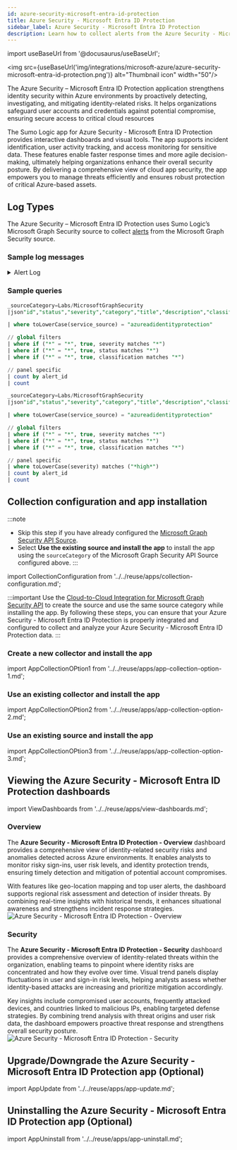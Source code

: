 ```yaml
---
id: azure-security-microsoft-entra-id-protection
title: Azure Security - Microsoft Entra ID Protection
sidebar_label: Azure Security - Microsoft Entra ID Protection
description: Learn how to collect alerts from the Azure Security - Microsoft Entra ID Protection platform and send them to Sumo Logic for analysis.
---
```


import useBaseUrl from '@docusaurus/useBaseUrl';

<img src={useBaseUrl('img/integrations/microsoft-azure/azure-security-microsoft-entra-id-protection.png')} alt="Thumbnail icon" width="50"/>

The Azure Security – Microsoft Entra ID Protection application strengthens identity security within Azure environments by proactively detecting, investigating, and mitigating identity-related risks. It helps organizations safeguard user accounts and credentials against potential compromise, ensuring secure access to critical cloud resources

The Sumo Logic app for Azure Security - Microsoft Entra ID Protection provides interactive dashboards and visual tools. The app supports incident identification, user activity tracking, and access monitoring for sensitive data. These features enable faster response times and more agile decision-making, ultimately helping organizations enhance their overall security posture. By delivering a comprehensive view of cloud app security, the app empowers you to manage threats efficiently and ensures robust protection of critical Azure-based assets.

## Log Types

The Azure Security – Microsoft Entra ID Protection uses Sumo Logic’s Microsoft Graph Security source to collect [alerts](https://learn.microsoft.com/en-us/graph/api/security-list-alerts_v2?view=graph-rest-1.0&tabs=http) from the Microsoft Graph Security source.

### Sample log messages

<details>
<summary>Alert Log</summary>

```json
{
  "id": "ad702c56f4e096bad6317188657c055326e564fc89de72328c",
  "providerAlertId": "efa85202d5d391b6d368c8c985d95a221df17581886575fd8d11666a1d12",
  "incidentId": "14",
  "status": "new",
  "severity": "high",
  "classification": "truePositive",
  "determination": "malware",
  "serviceSource": "azureAdIdentityProtection",
  "detectionSource": "automatedInvestigation",
  "detectorId": "AnomalousToken",
  "tenantId": "3adb963c-8e61-48-a06d-6dbb0dacea39",
  "title": "Anomalous Token",
  "description": "Anomalous token indicates that there are abnormal characteristics in the token such as token duration and authentication from unfamiliar IP address",
  "recommendedActions": "",
  "category": "Random",
  "assignedTo": null,
  "alertWebUrl": "https://566bdd7bcaa08702d6bebe31e2901.serveo.net/alerts/ad702c56f4e096bad66c055326e564fc89de72328c?tid=3adb963c-8e61-48e8-a06d-6dbb0dacea39",
  "incidentWebUrl": "https://566ba0ac28702d6bebe31e2901.serveo.net/incidents/14?tid=3adb963c-8e61-48e8-a06d-6dbb0dacea39",
  "actorDisplayName": null,
  "threatDisplayName": null,
  "threatFamilyName": null,
  "mitreTechniques": [],
  "createdDateTime": "2025-09-18T15:14:17+0530577Z",
  "lastUpdateDateTime": "2025-09-18T15:14:17+0530667Z",
  "resolvedDateTime": null,
  "firstActivityDateTime": "2025-09-18T15:14:17+0530872Z",
  "lastActivityDateTime": "2025-09-18T15:14:17+0530872Z",
  "comments": [
    {
      "@odata.type": "#microsoft.graph.security.alertComment",
      "comment": "Not valid",
      "createdByDisplayName": "Sam",
      "createdDateTime": "2025-09-18T15:14:17+053088Z"
    }
  ],
  "evidence": [
    {
      "@odata.type": "#microsoft.graph.security.userEvidence",
      "createdDateTime": "2025-09-18T15:14:17+0530333Z",
      "verdict": "unknown",
      "remediationStatus": "none",
      "remediationStatusDetails": null,
      "roles": ["compromised"],
      "detailedRoles": [],
      "tags": [],
      "userAccount": {
        "accountName": "tseapps",
        "domainName": null,
        "userSid": "S-1-12-1-175818657-1758188657-589068932-1758188657",
        "azureAdUserId": "f5e829f5-4f-4fcf-847a-1c234c1b3b84",
        "userPrincipalName": "sam@odata.com",
        "displayName": null
      }
    },
    {
      "@odata.type": "#microsoft.graph.security.ipEvidence",
      "createdDateTime": "2025-09-18T15:14:17+0530333Z",
      "verdict": "compromised",
      "remediationStatus": "none",
      "remediationStatusDetails": null,
      "roles": [],
      "detailedRoles": [],
      "tags": [],
      "ipAddress": "168.119.168.251",
      "countryLetterCode": "IN"
    }
  ]
}
```
</details>

### Sample queries

```sql title="Total Alerts"
_sourceCategory=Labs/MicrosoftGraphSecurity 
|json"id","status","severity","category","title","description","classification","determination","serviceSource","detectionSource","alertWebUrl" ,"comments[*]","evidence[*]"as  alert_id,status,severity,category,title,description,classification,determination,service_source,detection_source,alert_url,comments,evidence_info nodrop

| where toLowerCase(service_source) = "azureadidentityprotection"

// global filters
| where if ("*" = "*", true, severity matches "*")
| where if ("*" = "*", true, status matches "*")
| where if ("*" = "*", true, classification matches "*")

// panel specific
| count by alert_id 
| count
```

```sql title="High Severity Alerts"
_sourceCategory=Labs/MicrosoftGraphSecurity 
|json"id","status","severity","category","title","description","classification","determination","serviceSource","detectionSource" ,"comments[*]","evidence[*]"as  alert_id,status,severity,category,title,description,classification,determination,service_source,detection_source,comments,evidence_info nodrop

| where toLowerCase(service_source) = "azureadidentityprotection"

// global filters
| where if ("*" = "*", true, severity matches "*")
| where if ("*" = "*", true, status matches "*")
| where if ("*" = "*", true, classification matches "*")

// panel specific
| where toLowerCase(severity) matches ("*high*")
| count by alert_id
| count
```

## Collection configuration and app installation

:::note
- Skip this step if you have already configured the [Microsoft Graph Security API Source](/docs/send-data/hosted-collectors/cloud-to-cloud-integration-framework/microsoft-graph-security-api-source/).
- Select **Use the existing source and install the app** to install the app using the `sourceCategory` of the Microsoft Graph Security API Source configured above.
:::

import CollectionConfiguration from '../../reuse/apps/collection-configuration.md';

<CollectionConfiguration/>

:::important
Use the [Cloud-to-Cloud Integration for Microsoft Graph Security API](/docs/send-data/hosted-collectors/cloud-to-cloud-integration-framework/microsoft-graph-security-api-source/) to create the source and use the same source category while installing the app. By following these steps, you can ensure that your Azure Security - Microsoft Entra ID Protection is properly integrated and configured to collect and analyze your Azure Security - Microsoft Entra ID Protection data.
:::

### Create a new collector and install the app

import AppCollectionOPtion1 from '../../reuse/apps/app-collection-option-1.md';

<AppCollectionOPtion1/>

### Use an existing collector and install the app

import AppCollectionOPtion2 from '../../reuse/apps/app-collection-option-2.md';

<AppCollectionOPtion2/>

### Use an existing source and install the app

import AppCollectionOPtion3 from '../../reuse/apps/app-collection-option-3.md';

<AppCollectionOPtion3/>

## Viewing the Azure Security - Microsoft Entra ID Protection dashboards

import ViewDashboards from '../../reuse/apps/view-dashboards.md';

<ViewDashboards/>

### Overview

The **Azure Security - Microsoft Entra ID Protection - Overview** dashboard  provides a comprehensive view of identity-related security risks and anomalies detected across Azure environments. It enables analysts to monitor risky sign-ins, user risk levels, and identity protection trends, ensuring timely detection and mitigation of potential account compromises.

With features like geo-location mapping and top user alerts, the dashboard supports regional risk assessment and detection of insider threats. By combining real-time insights with historical trends, it enhances situational awareness and strengthens incident response strategies.
<br/><img src='https://sumologic-app-data-v2.s3.us-east-1.amazonaws.com/dashboards/Azure-Security-Microsoft-Entra+-ID-Protection/Azure+Security+-+Microsoft+Entra+ID+Protection+-+Overview.png' alt="Azure Security - Microsoft Entra ID Protection - Overview" />

### Security

The **Azure Security - Microsoft Entra ID Protection - Security** dashboard provides a comprehensive overview of identity-related threats within the organization, enabling teams to pinpoint where identity risks are concentrated and how they evolve over time. Visual trend panels display fluctuations in user and sign-in risk levels, helping analysts assess whether identity-based attacks are increasing and prioritize mitigation accordingly.

Key insights include compromised user accounts, frequently attacked devices, and countries linked to malicious IPs, enabling targeted defense strategies. By combining trend analysis with threat origins and user risk data, the dashboard empowers proactive threat response and strengthens overall security posture.
<br/><img src='https://sumologic-app-data-v2.s3.us-east-1.amazonaws.com/dashboards/Azure-Security-Microsoft-Entra+-ID-Protection/Azure+Security+-+Microsoft+Entra+ID+Protection+-+Security.png' alt="Azure Security - Microsoft Entra ID Protection  - Security" />

## Upgrade/Downgrade the Azure Security - Microsoft Entra ID Protection app (Optional)

import AppUpdate from '../../reuse/apps/app-update.md';

<AppUpdate/>

## Uninstalling the Azure Security - Microsoft Entra ID Protection app (Optional)

import AppUninstall from '../../reuse/apps/app-uninstall.md';

<AppUninstall/>
